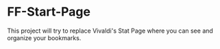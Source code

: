 # FF-Start-Page

This project will try to replace Vivaldi's Stat Page where you can see and organize your bookmarks.
